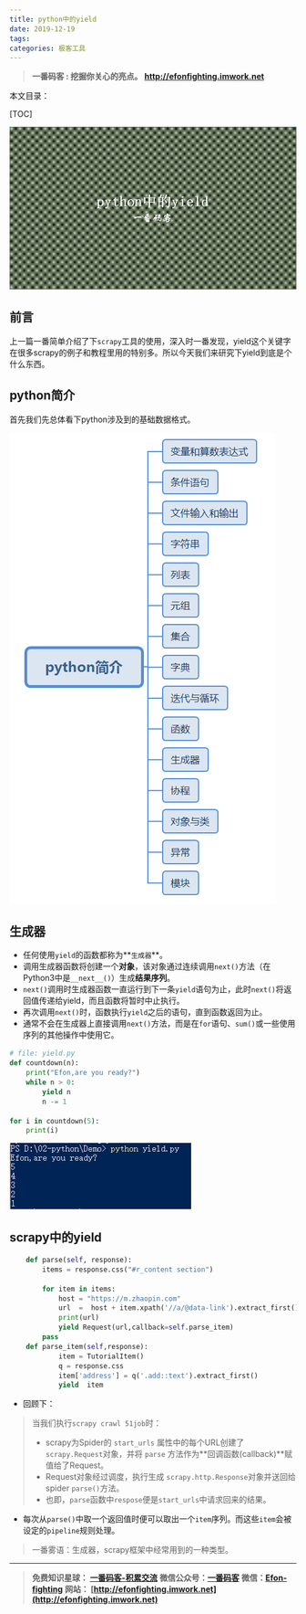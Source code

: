 ```yaml
---
title: python中的yield
date: 2019-12-19
tags: 
categories: 极客工具
---
```


> **一番码客 : 挖掘你关心的亮点。**
> **http://efonfighting.imwork.net**

本文目录：

[TOC]

![image-20191219070227909](2019-12-19-python中的yield/image-20191219070227909.png)

<!-- more -->

## 前言

上一篇一番简单介绍了下`scrapy`工具的使用，深入时一番发现，yield这个关键字在很多scrapy的例子和教程里用的特别多。所以今天我们来研究下yield到底是个什么东西。

## python简介

首先我们先总体看下python涉及到的基础数据格式。

![image-20191219070729570](2019-12-19-python中的yield/image-20191219070729570.png)

## 生成器

* 任何使用`yield`的函数都称为**`生成器`**。
* 调用生成器函数将创建一个**对象**，该对象通过连续调用`next()`方法（在Python3中是`__next__()`）生成**结果序列**。
* `next()`调用时生成器函数一直运行到下一条`yield`语句为止，此时`next()`将返回值传递给yield，而且函数将暂时中止执行。
* 再次调用`next()`时，函数执行`yield`之后的语句，直到函数返回为止。
* 通常不会在生成器上直接调用`next()`方法，而是在`for`语句、`sum()`或一些使用序列的其他操作中使用它。

```python
# file: yield.py
def countdown(n):
	print("Efon,are you ready?")
	while n > 0:
		yield n
		n -= 1
		
for i in countdown(5):
	print(i)
```

![image-20191219072633042](2019-12-19-python中的yield/image-20191219072633042.png)

## scrapy中的yield

```python
    def parse(self, response):
        items = response.css("#r_content section")

        for item in items:
            host = "https://m.zhaopin.com"
            url  =  host + item.xpath('//a/@data-link').extract_first()
            print(url)
            yield Request(url,callback=self.parse_item)
        pass
    def parse_item(self,response):
            item = TutorialItem()
            q = response.css
            item['address'] = q('.add::text').extract_first()
            yield  item
```

* 回顾下：

> 当我们执行`scrapy crawl 51job`时：
>
> * scrapy为Spider的 `start_urls` 属性中的每个URL创建了 `scrapy.Request`对象，并将 `parse` 方法作为**回调函数(callback)**赋值给了Request。
> * Request对象经过调度，执行生成 `scrapy.http.Response`对象并送回给spider `parse()`方法。
> * 也即，`parse`函数中`respose`便是`start_urls`中请求回来的结果。

* 每次从`parse()`中取一个返回值时便可以取出一个`item`序列。而这些`item`会被设定的`pipeline`规则处理。



> 一番雾语：生成器，scrapy框架中经常用到的一种类型。

------------------

> **免费知识星球： [一番码客-积累交流](http://efonfighting.imwork.net/efonmark-blog/%E7%AE%80%E4%BB%8B/zhishixingqiu1.png)**
> **微信公众号：[一番码客](http://efonfighting.imwork.net/efonmark-blog/%E7%AE%80%E4%BB%8B/guanzhu_1.jpg)**
> **微信：[Efon-fighting](http://efonfighting.imwork.net/efonmark-blog/%E7%AE%80%E4%BB%8B/weixin.jpg)**
> **网站： [http://efonfighting.imwork.net](http://efonfighting.imwork.net)**